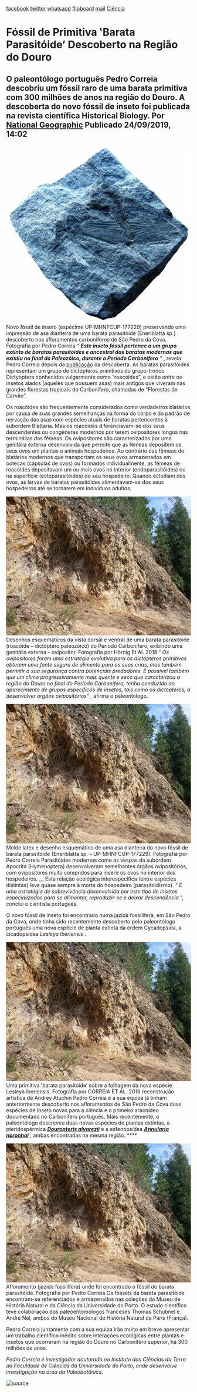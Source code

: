 [facebook](https://www.facebook.com/sharer/sharer.php?u=https%3A%2F%2Fwww.natgeo.pt%2Fciencia%2F2019%2F09%2Ffossil-de-primitiva-barata-parasitoide-descoberto-na-regiao-do-douro) [twitter](https://twitter.com/share?url=https%3A%2F%2Fwww.natgeo.pt%2Fciencia%2F2019%2F09%2Ffossil-de-primitiva-barata-parasitoide-descoberto-na-regiao-do-douro&via=natgeo&text=F%C3%B3ssil%20de%20Primitiva%20%E2%80%9BBarata%20Parasit%C3%B3ide%E2%80%99%20Descoberto%20na%20Regi%C3%A3o%20do%20Douro) [whatsapp](https://web.whatsapp.com/send?text=https%3A%2F%2Fwww.natgeo.pt%2Fciencia%2F2019%2F09%2Ffossil-de-primitiva-barata-parasitoide-descoberto-na-regiao-do-douro) [flipboard](https://share.flipboard.com/bookmarklet/popout?v=2&title=F%C3%B3ssil%20de%20Primitiva%20%E2%80%9BBarata%20Parasit%C3%B3ide%E2%80%99%20Descoberto%20na%20Regi%C3%A3o%20do%20Douro&url=https%3A%2F%2Fwww.natgeo.pt%2Fciencia%2F2019%2F09%2Ffossil-de-primitiva-barata-parasitoide-descoberto-na-regiao-do-douro) [mail](mailto:?subject=NatGeo&body=https%3A%2F%2Fwww.natgeo.pt%2Fciencia%2F2019%2F09%2Ffossil-de-primitiva-barata-parasitoide-descoberto-na-regiao-do-douro%20-%20F%C3%B3ssil%20de%20Primitiva%20%E2%80%9BBarata%20Parasit%C3%B3ide%E2%80%99%20Descoberto%20na%20Regi%C3%A3o%20do%20Douro) [Ciência](https://www.natgeo.pt/ciencia) 
# Fóssil de Primitiva ‛Barata Parasitóide’ Descoberto na Região do Douro 
## O paleontólogo português Pedro Correia descobriu um fóssil raro de uma barata primitiva com 300 milhões de anos na região do Douro. A descoberta do novo fóssil de inseto foi publicada na revista científica Historical Biology. Por [National Geographic](https://www.natgeo.pt/autor/national-geographic) Publicado 24/09/2019, 14:02 
![Novo fóssil de inseto (espécime UP-MHNFCUP-177229) preservando uma impressão de asa dianteira de uma barata parasitóide ...](img/files_styles_image_00_public_figura_01_0.jpg)
Novo fóssil de inseto (espécime UP-MHNFCUP-177229) preservando uma impressão de asa dianteira de uma barata parasitóide (Eneriblatta sp.) descoberto nos afloramentos carboníferos de São Pedro da Cova. Fotografia por Pedro Correia _“ **Este inseto fóssil pertence a um grupo extinto de baratas parasitóides e ancestral das baratas modernas que existiu no final do Paleozóico, durante o Período Carbonífero** ”_ , revela Pedro Correia depois da [publicação](https://www.tandfonline.com/doi/abs/10.1080/08912963.2019.1661407?fbclid=IwAR1VQ6S2-kwRog-JY9WYgElz1P6R9JQjZd7RntMNZOuUY95DA3GymQGmgOE&journalCode=ghbi20) da descoberta. As baratas parasitóides representam um grupo de dictópteros primitivos do grupo-tronco Dictyoptera conhecidos vulgarmente como “roacóides”, e estão entre os insetos alados (aqueles que possuem asas) mais antigos que viveram nas grandes florestas tropicais do Carbonífero, chamadas de “Florestas de Carvão”. 

Os roacóides são frequentemente considerados como verdadeiros blatários por causa de suas grandes semelhanças na forma do corpo e do padrão de nervação das asas com espécies atuais de baratas pertencentes à subordem Blattaria. Mas os roacóides diferenciavam-se dos seus descendentes ou congéneres modernos por terem ovipositores longos nas terminálias das fêmeas. Os ovipositores são caracterizados por uma genitália externa desenvolvida que permite que as fêmeas depositem os seus ovos em plantas e animais hospedeiros. Ao contrário das fêmeas de blatários modernos que transportam os seus ovos armazenados em ootecas (cápsulas de ovos) ou formados individualmente, as fêmeas de roacóides depositavam um ou mais ovos no interior (endoparasitóides) ou na superfície (ectoparasitóides) do seu hospedeiro. Quando eclodiam dos ovos, as larvas de baratas parasitóides alimentavam-se dos seus hospedeiros até se tornarem em indivíduos adultos. 

![Desenhos esquemáticos da vista dorsal e ventral de uma barata parasitóide (roacóide – dictóptero paleozóico) do ...](img/files_styles_image_00_public_figura_0.jpg)
Desenhos esquemáticos da vista dorsal e ventral de uma barata parasitóide (roacóide – dictóptero paleozóico) do Período Carbonífero, exibindo uma genitália externa – ovipositor. Fotografia por Hörnig Et Al. 2018 “ _Os ovipositores foram uma estratégia evolutiva para os dictópteros primitivos obterem uma fonte segura de alimento para as suas crias, mas também permitir a sua segurança contra potenciais predadores. É possível também que um clima progressivamente mais quente e seco que caracterizou a região do Douro no final do Período Carbonífero, tenha conduzido ao aparecimento de grupos específicos de insetos, tais como os dictópteros, a desenvolver órgãos ovipositórios”_ , afirma o paleontólogo. 

![Molde latex e desenho esquemático de uma asa dianteira do novo fóssil de barata parasitóide (Eneriblatta ...](img/files_styles_image_00_public_figura_0.jpg)
Molde latex e desenho esquemático de uma asa dianteira do novo fóssil de barata parasitóide (Eneriblatta sp. – UP-MHNFCUP-177229). Fotografia por Pedro Correia Parasitóides modernos como as vespas da subordem Apocrita (Hymenoptera) desenvolveram semelhantes órgãos ovipositórios, com ovipositores muito compridos para inserir os ovos no interior dos hospedeiros. __ Esta relação ecológica interespecífica (entre espécies distintas) leva quase sempre à morte do hospedeiro (parasitoidismo). “ _É uma estratégia de sobrevivência desenvolvida por este tipo de insetos especializados para se alimentar, reproduzir-se e deixar descendência_ ”, conclui o cientista português. 

O novo fóssil de inseto foi encontrado numa jazida fossilífera, em São Pedro da Cova, onde tinha sido recentemente descoberto pelo paleontólogo português uma nova espécie de planta extinta da ordem Cycadopsida, a cicadopsídea _Lesleya iberiensis_ . 

![Uma primitiva ‛barata parasitóide’ sobre a folhagem da nova espécie Lesleya iberiensis. ](img/files_styles_image_00_public_figura_0.jpg)
Uma primitiva ‛barata parasitóide’ sobre a folhagem da nova espécie Lesleya iberiensis. Fotografia por CORREIA ET AL. 2016 reconstrução artística de Andrey Atuchin Pedro Correia e a sua equipa já tinham anteriormente descoberto nos afloramentos de São Pedro da Cova duas espécies de inseto novas para a ciência e o primeiro aracnídeo documentado no Carbonífero português. Mais recentemente, o paleontólogo descreveu duas novas espécies de plantas extintas, a pteridospérmica **_[Douropteris alvarezii](https://www.natgeo.pt/ciencia/2018/09/nova-planta-fossil-descoberta-em-sao-pedro-da-cova)_** e a esfenopsídea **_[Annularia noronhai](https://www.natgeo.pt/ciencia/2019/05/nova-especie-de-planta-fossil-descoberta-na-regiao-do-douro)_** , ambas encontradas na mesma região. **** 

![Afloramento (jazida fossilífera) onde foi encontrado o fóssil de barata parasitóide. ](img/files_styles_image_00_public_figura_0.jpg)
Afloramento (jazida fossilífera) onde foi encontrado o fóssil de barata parasitóide. Fotografia por Pedro Correia Os fósseis da barata parasitóide encontram-se referenciados e armazenados nas coleções do Museu de História Natural e da Ciência da Universidade do Porto. O estudo científico teve colaboração dos paleoentomólogos franceses Thomas Schubnel e André Nel, ambos do Museu Nacional de História Natural de Paris (França). 

Pedro Correia juntamente com a sua equipa irão muito em breve apresentar um trabalho científico inédito sobre interações ecológicas entre plantas e insetos que ocorreram na região do Douro no Carbonífero superior, há 300 milhões de anos. 

_Pedro Correia é investigador doutorado no Instituto das Ciências da Terra da Faculdade de Ciências da Universidade do Porto, onde desenvolve investigação na área da Paleobotânica._ 



![source](https://www.natgeo.pt/ciencia/2019/09/fossil-de-primitiva-barata-parasitoide-descoberto-na-regiao-do-douro)